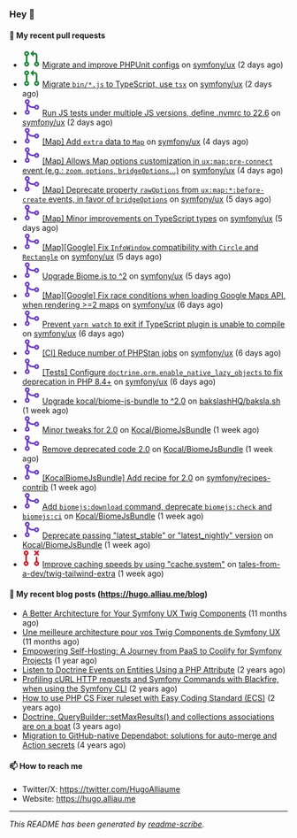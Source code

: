 ### Hey 👋

#### 👷 My recent pull requests

- ![](./assets/pr-open.svg) [Migrate and improve PHPUnit configs](https://github.com/symfony/ux/pull/2867) on [symfony/ux](https://github.com/symfony/ux) (2 days ago)
- ![](./assets/pr-open.svg) [Migrate `bin/*.js` to TypeScript, use `tsx`](https://github.com/symfony/ux/pull/2866) on [symfony/ux](https://github.com/symfony/ux) (2 days ago)
- ![](./assets/pr-merged.svg) [Run JS tests under multiple JS versions, define .nvmrc to 22.6](https://github.com/symfony/ux/pull/2865) on [symfony/ux](https://github.com/symfony/ux) (2 days ago)
- ![](./assets/pr-merged.svg) [[Map] Add `extra` data to `Map`](https://github.com/symfony/ux/pull/2863) on [symfony/ux](https://github.com/symfony/ux) (4 days ago)
- ![](./assets/pr-merged.svg) [[Map] Allows Map options customization in `ux:map:pre-connect` event (e.g.: `zoom`, `options`, `bridgeOptions`...)](https://github.com/symfony/ux/pull/2861) on [symfony/ux](https://github.com/symfony/ux) (4 days ago)
- ![](./assets/pr-merged.svg) [[Map] Deprecate property `rawOptions` from `ux:map:*:before-create` events, in favor of `bridgeOptions`](https://github.com/symfony/ux/pull/2860) on [symfony/ux](https://github.com/symfony/ux) (5 days ago)
- ![](./assets/pr-merged.svg) [[Map] Minor improvements on TypeScript types](https://github.com/symfony/ux/pull/2859) on [symfony/ux](https://github.com/symfony/ux) (5 days ago)
- ![](./assets/pr-merged.svg) [[Map][Google] Fix `InfoWindow` compatibility with `Circle` and `Rectangle`](https://github.com/symfony/ux/pull/2858) on [symfony/ux](https://github.com/symfony/ux) (5 days ago)
- ![](./assets/pr-merged.svg) [Upgrade Biome.js to ^2](https://github.com/symfony/ux/pull/2856) on [symfony/ux](https://github.com/symfony/ux) (5 days ago)
- ![](./assets/pr-merged.svg) [[Map][Google] Fix race conditions when loading Google Maps API, when rendering &gt;=2 maps](https://github.com/symfony/ux/pull/2854) on [symfony/ux](https://github.com/symfony/ux) (6 days ago)
- ![](./assets/pr-merged.svg) [Prevent `yarn watch` to exit if TypeScript plugin is unable to compile](https://github.com/symfony/ux/pull/2853) on [symfony/ux](https://github.com/symfony/ux) (6 days ago)
- ![](./assets/pr-merged.svg) [[CI] Reduce number of PHPStan jobs](https://github.com/symfony/ux/pull/2852) on [symfony/ux](https://github.com/symfony/ux) (6 days ago)
- ![](./assets/pr-merged.svg) [[Tests] Configure `doctrine.orm.enable_native_lazy_objects` to fix deprecation in PHP 8.4&#43;](https://github.com/symfony/ux/pull/2851) on [symfony/ux](https://github.com/symfony/ux) (6 days ago)
- ![](./assets/pr-merged.svg) [Upgrade kocal/biome-js-bundle to ^2.0](https://github.com/bakslashHQ/baksla.sh/pull/96) on [bakslashHQ/baksla.sh](https://github.com/bakslashHQ/baksla.sh) (1 week ago)
- ![](./assets/pr-merged.svg) [Minor tweaks for 2.0](https://github.com/Kocal/BiomeJsBundle/pull/31) on [Kocal/BiomeJsBundle](https://github.com/Kocal/BiomeJsBundle) (1 week ago)
- ![](./assets/pr-merged.svg) [Remove deprecated code 2.0](https://github.com/Kocal/BiomeJsBundle/pull/30) on [Kocal/BiomeJsBundle](https://github.com/Kocal/BiomeJsBundle) (1 week ago)
- ![](./assets/pr-merged.svg) [[KocalBiomeJsBundle] Add recipe for 2.0](https://github.com/symfony/recipes-contrib/pull/1822) on [symfony/recipes-contrib](https://github.com/symfony/recipes-contrib) (1 week ago)
- ![](./assets/pr-merged.svg) [Add `biomejs:download` command, deprecate `biomejs:check` and `biomejs:ci`](https://github.com/Kocal/BiomeJsBundle/pull/29) on [Kocal/BiomeJsBundle](https://github.com/Kocal/BiomeJsBundle) (1 week ago)
- ![](./assets/pr-merged.svg) [Deprecate passing &#34;latest_stable&#34; or &#34;latest_nightly&#34; version](https://github.com/Kocal/BiomeJsBundle/pull/28) on [Kocal/BiomeJsBundle](https://github.com/Kocal/BiomeJsBundle) (1 week ago)
- ![](./assets/pr-closed.svg) [Improve caching speeds by using &#34;cache.system&#34;](https://github.com/tales-from-a-dev/twig-tailwind-extra/pull/18) on [tales-from-a-dev/twig-tailwind-extra](https://github.com/tales-from-a-dev/twig-tailwind-extra) (1 week ago)

#### 📜 My recent blog posts (https://hugo.alliau.me/blog)

- [A Better Architecture for Your Symfony UX Twig Components](https://hugo.alliau.me/blog/posts/a-better-architecture-for-your-symfony-ux-twig-components) (11 months ago)
- [Une meilleure architecture pour vos Twig Components de Symfony UX](https://hugo.alliau.me/blog/posts/une-meilleure-architecture-pour-vous-twig-components-de-symfony-ux) (11 months ago)
- [Empowering Self-Hosting: A Journey from PaaS to Coolify for Symfony Projects](https://hugo.alliau.me/blog/posts/empowering-self-hosting-a-journey-from-paas-to-coolify-for-symfony-projects) (1 year ago)
- [Listen to Doctrine Events on Entities Using a PHP Attribute](https://hugo.alliau.me/blog/posts/2023-11-12-listen-to-doctrine-events-on-entities-using-a-php-attribute) (2 years ago)
- [Profiling cURL HTTP requests and Symfony Commands with Blackfire, when using the Symfony CLI](https://hugo.alliau.me/blog/posts/2023-10-21-profiling-curl-http-requests-and-symfony-commands-with-blackfire-when-using-the-symfony-cli) (2 years ago)
- [How to use PHP CS Fixer ruleset with Easy Coding Standard (ECS)](https://hugo.alliau.me/blog/posts/2023-07-19-how-to-use-php-cs-fixer-ruleset-with-easy-coding-standard) (2 years ago)
- [Doctrine, QueryBuilder::setMaxResults() and collections associations are on a boat](https://hugo.alliau.me/blog/posts/2022-01-07-doctrine-querybuilder-setmaxresults-and-collections-associations-are-on-a-boat) (3 years ago)
- [Migration to GitHub-native Dependabot: solutions for auto-merge and Action secrets](https://hugo.alliau.me/blog/posts/2021-05-04-migration-to-github-native-dependabot-solutions-for-auto-merge-and-action-secrets) (4 years ago)

#### 📫 How to reach me

- Twitter/X: https://twitter.com/HugoAlliaume
- Website: https://hugo.alliau.me

---

_This README has been generated by [readme-scribe](https://github.com/muesli/readme-scribe/)_.

